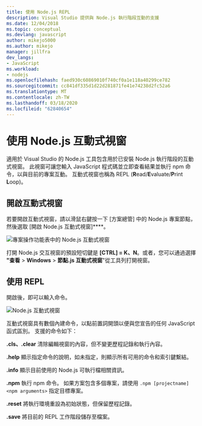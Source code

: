 ```yaml
---
title: 使用 Node.js REPL
description: Visual Studio 提供與 Node.js 執行階段互動的支援
ms.date: 12/04/2018
ms.topic: conceptual
ms.devlang: javascript
author: mikejo5000
ms.author: mikejo
manager: jillfra
dev_langs:
- JavaScript
ms.workload:
- nodejs
ms.openlocfilehash: faed930c60869010f740cf0a1e118a40299ce782
ms.sourcegitcommit: cc841df335d1d22d281871fe41e74238d2fc52a6
ms.translationtype: MT
ms.contentlocale: zh-TW
ms.lasthandoff: 03/18/2020
ms.locfileid: "62840654"
---
```

# <a name="work-with-the-nodejs-interactive-window"></a>使用 Node.js 互動式視窗

適用於 Visual Studio 的 Node.js 工具包含用於已安裝 Node.js 執行階段的互動式視窗。 此視窗可讓您輸入 JavaScript 程式碼並立即查看結果並執行 npm 命令，以與目前的專案互動。 互動式視窗也稱為 REPL (**R**ead/**E**valuate/**P**rint **L**oop)。

## <a name="open-the-interactive-window"></a>開啟互動式視窗

若要開啟互動式視窗，請以滑鼠右鍵按一下 [方案總管] 中的 Node.js 專案節點，然後選取 [開啟 Node.js 互動式視窗]****。

![專案操作功能表中的 Node.js 互動式視窗](../javascript/media/interactivewindow-open-from-project.png)

打開 Node.js 交互視窗的預設短切鍵是 **[CTRL] = K、N**。或者，您可以通過選擇 **"查看** > **Windows** > **節點.js 互動式視窗**"從工具列打開視窗。

## <a name="use-the-repl"></a>使用 REPL

開啟後，即可以輸入命令。

![Node.js 互動式視窗](../javascript/media/interactivewindow.png)

互動式視窗具有數個內建命令，以點前置詞開頭以便與您宣告的任何 JavaScript 函式區別。 支援的命令如下：

**.cls、.clear** 清除編輯視窗的內容，但不變更歷程記錄和執行內容。

**.help** 顯示指定命令的說明，如未指定，則顯示所有可用的命令和索引鍵繫結。

**.info** 顯示目前使用的 Node.js 可執行檔相關資訊。

**.npm** 執行 npm 命令。 如果方案包含多個專案，請使用 `.npm [projectname] <npm arguments>` 指定目標專案。

**.reset** 將執行環境重設為初始狀態，但保留歷程記錄。

**.save** 將目前的 REPL 工作階段儲存至檔案。